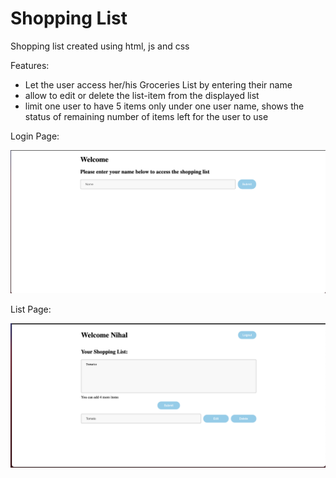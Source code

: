 # Shopping List
Shopping list created using html, js and css

Features:

* Let the user access her/his Groceries List by entering their name
* allow to edit or delete the list-item from the displayed list
* limit one user to have 5 items only under one user name, shows the status of remaining number of items left for the user to use 

Login Page:

![](images/login-page.png)

List Page:

![](images/list-page.png)
